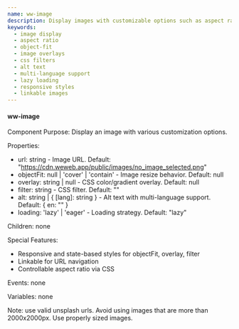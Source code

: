 ```yaml
---
name: ww-image
description: Display images with customizable options such as aspect ratio, object-fit, overlays, filters, responsive styles, multi-language alt text, and loading capabilities.
keywords:
  - image display
  - aspect ratio
  - object-fit
  - image overlays
  - css filters
  - alt text
  - multi-language support
  - lazy loading
  - responsive styles
  - linkable images
---
```


#### ww-image

Component Purpose: Display an image with various customization options.

Properties:
- url: string - Image URL. Default: "https://cdn.weweb.app/public/images/no_image_selected.png"
- objectFit: null | 'cover' | 'contain' - Image resize behavior. Default: null
- overlay: string | null - CSS color/gradient overlay. Default: null
- filter: string - CSS filter. Default: ""
- alt: string | { [lang]: string } - Alt text with multi-language support. Default: { en: "" }
- loading: 'lazy' | 'eager' - Loading strategy. Default: "lazy"

Children: none

Special Features:
- Responsive and state-based styles for objectFit, overlay, filter
- Linkable for URL navigation
- Controllable aspect ratio via CSS

Events: none

Variables: none

Note: use valid unsplash urls. Avoid using images that are more than 2000x2000px. Use properly sized images.
